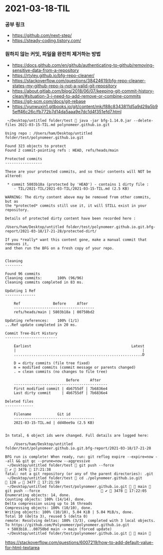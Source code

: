 # 2021-03-18-TIL

### 공부 링크

- https://github.com/next-step/
- https://steady-coding.tistory.com/

### 원하지 않는 커밋, 파일을 완전히 제거하는 방법

- https://docs.github.com/en/github/authenticating-to-github/removing-sensitive-data-from-a-repository
- https://rtyley.github.io/bfg-repo-cleaner/
- https://stackoverflow.com/questions/38424619/bfg-repo-cleaner-states-my-github-repo-is-not-a-valid-git-repository
- https://about.gitlab.com/blog/2018/06/07/keeping-git-commit-history-clean/#situation-3-i-need-to-add-remove-or-combine-commits
- https://git-scm.com/docs/git-rebase
- https://yunwuxin1.gitbooks.io/git/content/mk/f88c8343811d5a9d29a5b95eff46c26c/fb772b7d14da5aaa9e7dc1d4f351efd7.html

```
 ~/Desktop/untitled folder/test  java -jar bfg-1.14.0.jar --delete-files 2021-03-15-TIL.md polynomeer.github.io.git

Using repo : /Users/ham/Desktop/untitled folder/test/polynomeer.github.io.git

Found 323 objects to protect
Found 2 commit-pointing refs : HEAD, refs/heads/main

Protected commits
-----------------

These are your protected commits, and so their contents will NOT be altered:

 * commit 5803b18a (protected by 'HEAD') - contains 1 dirty file :
	- TIL/2021-TIL/2021-03-TIL/2021-03-15-TIL.md (2.5 KB)

WARNING: The dirty content above may be removed from other commits, but as
the *protected* commits still use it, it will STILL exist in your repository.

Details of protected dirty content have been recorded here :

/Users/ham/Desktop/untitled folder/test/polynomeer.github.io.git.bfg-report/2021-03-18/17-21-28/protected-dirt/

If you *really* want this content gone, make a manual commit that removes it,
and then run the BFG on a fresh copy of your repo.


Cleaning
--------

Found 96 commits
Cleaning commits:       100% (96/96)
Cleaning commits completed in 83 ms.

Updating 1 Ref
--------------

	Ref               Before     After
	-------------------------------------
	refs/heads/main | 5803b18a | 00750bd2

Updating references:    100% (1/1)
...Ref update completed in 20 ms.

Commit Tree-Dirt History
------------------------

	Earliest                                              Latest
	|                                                          |
	...........................................................D

	D = dirty commits (file tree fixed)
	m = modified commits (commit message or parents changed)
	. = clean commits (no changes to file tree)

	                        Before     After
	-------------------------------------------
	First modified commit | 4b6755df | 7b6836e4
	Last dirty commit     | 4b6755df | 7b6836e4

Deleted files
-------------

	Filename            Git id
	-------------------------------------
	2021-03-15-TIL.md | dd40ee9a (2.5 KB)


In total, 6 object ids were changed. Full details are logged here:

	/Users/ham/Desktop/untitled folder/test/polynomeer.github.io.git.bfg-report/2021-03-18/17-21-28

BFG run is complete! When ready, run: git reflog expire --expire=now --all && git gc --prune=now --aggressive
 ~/Desktop/untitled folder/test  git push --force                                                               ✔  3476  17:21:38
fatal: not a git repository (or any of the parent directories): .git
 ~/Desktop/untitled folder/test  cd ./polynomeer.github.io.git                                              128 ↵  3477  17:21:59
 ~/Desktop/untitled folder/test/polynomeer.github.io.git   main  git push --force                             ✔  3478  17:22:05
Enumerating objects: 14, done.
Counting objects: 100% (14/14), done.
Delta compression using up to 16 threads
Compressing objects: 100% (10/10), done.
Writing objects: 100% (10/10), 5.04 KiB | 5.04 MiB/s, done.
Total 10 (delta 3), reused 5 (delta 0)
remote: Resolving deltas: 100% (3/3), completed with 3 local objects.
To https://github.com/Polynomeer/polynomeer.github.io.git
 + 5803b18...00750bd main -> main (forced update)
 ~/Desktop/untitled folder/test/polynomeer.github.io.git   main 
```

https://stackoverflow.com/questions/6007219/how-to-add-default-value-for-html-textarea